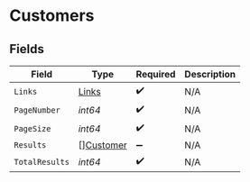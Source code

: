 # Customers


## Fields

| Field                                         | Type                                          | Required                                      | Description                                   |
| --------------------------------------------- | --------------------------------------------- | --------------------------------------------- | --------------------------------------------- |
| `Links`                                       | [Links](../../models/shared/links.md)         | :heavy_check_mark:                            | N/A                                           |
| `PageNumber`                                  | *int64*                                       | :heavy_check_mark:                            | N/A                                           |
| `PageSize`                                    | *int64*                                       | :heavy_check_mark:                            | N/A                                           |
| `Results`                                     | [][Customer](../../models/shared/customer.md) | :heavy_minus_sign:                            | N/A                                           |
| `TotalResults`                                | *int64*                                       | :heavy_check_mark:                            | N/A                                           |